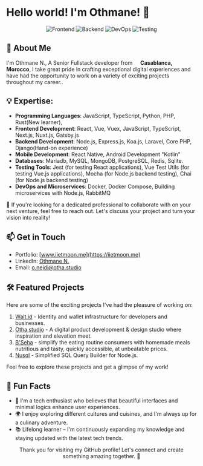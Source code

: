 # Hello world! I'm Othmane! 👋
<!-- Badges -->
<p align="center">
  <img src="https://img.shields.io/badge/Frontend-React%20%7C%20Vue.js%20%7C%20TypeScript-blue" alt="Frontend" />
  <img src="https://img.shields.io/badge/Backend-Node.js%20%7C%20Laravel%20%7C%20PHP-green" alt="Backend" />
  <img src="https://img.shields.io/badge/DevOps-Docker%20%7C%20Microservices%20%7C%20RabbitMQ-purple" alt="DevOps" />
  <img src="https://img.shields.io/badge/Testing-Jest%20%7C%20Cypress%20%7C%20UX-yellow" alt="Testing" />
</p>

<!-- About Me -->
## 🌟 About Me

I'm Othmane N., A Senior Fullstack developer from <img src="https://static.vecteezy.com/system/resources/previews/011/571/500/non_2x/circle-flag-of-morocco-free-png.png" width="13"/> <b>Casablanca, Morocco</b>, I take great pride in crafting exceptional digital experiences and have had the opportunity to work on a variety of exciting projects throughout my career..

## 💡 Expertise:
- **Programming Languages**: JavaScript, TypeScript, Python, PHP, Rust(New learner),
- **Frontend Development**: React, Vue, Vuex, JavaScript, TypeScript, Next.js, Nuxt.js, Gatsby.js 
- **Backend Development**: Node.js, Express.js, Koa.js, Laravel, Core PHP, Django(Hand-on experience)
- **Mobile Development**: React Native, Android Development "Kotlin"
- **Databases**: Mariadb, MySQL, MongoDB, PostgreSQL, Redis, Sqlite.
- **Testing Tools**: Jest (for testing React applications), Vue Test Utils (for testing Vue.js applications), Mocha (for Node.js backend testing), Chai (for Node.js backend testing)
- **DevOps and Microservices**: Docker, Docker Compose, Building microservices with Node.js, RabbitMQ

🚀 If you're looking for a dedicated professional to collaborate with on your next venture, feel free to reach out. Let's discuss your project and turn your vision into reality!

<!-- Contact Me -->
## 📫 Get in Touch

- Portfolio: [www.iietmoon.me](https://iietmoon.me)
- LinkedIn: [Othmane N.](https://www.linkedin.com/in/iietmoon/)
- Email: [o.nejdi@otha.studio](mailto:otmannj56@gmail.com)

<!-- Projects -->
## 🛠️ Featured Projects

Here are some of the exciting projects I've had the pleasure of working on:

1. [Walt.id](https://github.com/walt-id) - Identity and wallet infrastructure for developers and businesses. 
2. [Otha studio](https://otha.studio/) - A digital product development & design studio where inspiration and elevation meet.
3. [B'Seha](https://bseha.ma/) - simplify the eating routine consumers with homemade meals nutritious and tasty, quickly accessible, at unbeatable prices.
4. [Nusql](https://nusql.dev) - Simplified SQL Query Builder for Node.js.

Feel free to explore these projects and get a glimpse of my work!

<!-- Fun Facts -->
## 🌟 Fun Facts

- 🎨 I'm a tech enthusiast who believes that beautiful interfaces and minimal logics enhance user experiences.
- 🌍 I enjoy exploring different cultures and cuisines, and I'm always up for a culinary adventure.
- 📚 Lifelong learner – I'm continuously expanding my knowledge and staying updated with the latest tech trends.

<!-- Footer -->
<p align="center">
  Thank you for visiting my GitHub profile! Let's connect and create something amazing together. 🚀
</p>

